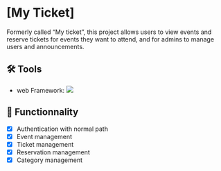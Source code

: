 # [My Ticket]

Formerly called “My ticket”, this project allows users to view events and reserve tickets for events they want to attend, and for admins to manage users and announcements.
 
## 🛠️ Tools
- web Framework: ![](https://img.shields.io/badge/Code-reactjs-informational?style=flat&logo=react&color=61DAFB)

## 🚀 Functionnality
- [x] Authentication with normal path
- [x] Event management
- [x] Ticket management
- [x] Reservation management
- [x] Category management
